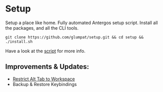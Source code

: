 # Setup

Setup a place like home. Fully automated Antergos setup script. Install all the packages, and all the CLI tools.

    git clone https://github.com/glumpat/setup.git && cd setup && ./install.sh

Have a look at the [script](install.sh) for more info.

## Improvements & Updates:

- [Restrict Alt Tab to Workspace](https://askubuntu.com/a/759740) 
- Backup & Restore Keybindings
    
